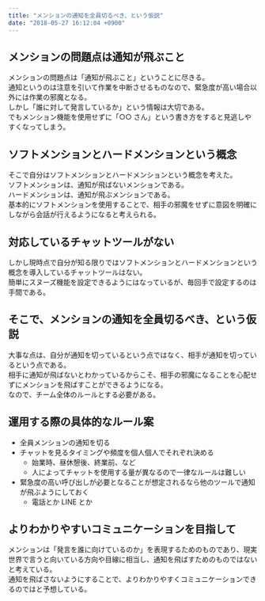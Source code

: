 ```yaml
---
title: "メンションの通知を全員切るべき、という仮説"
date: "2018-05-27 16:12:04 +0900"
---
```


## メンションの問題点は通知が飛ぶこと

メンションの問題点は「通知が飛ぶこと」ということに尽きる。  
通知というのは注意を引いて作業を中断させるものなので、緊急度が高い場合以外には作業の邪魔となる。  
しかし「誰に対して発言しているか」という情報は大切である。  
でもメンション機能を使用せずに「○○ さん」という書き方をすると見逃しやすくなってしまう。

## ソフトメンションとハードメンションという概念

そこで自分はソフトメンションとハードメンションという概念を考えた。  
ソフトメンションは、通知が飛ばないメンションである。  
ハードメンションは、通知が飛ぶメンションである。  
基本的にソフトメンションを使用することで、相手の邪魔をせずに意図を明確にしながら会話が行えるようになると考えられる。

## 対応しているチャットツールがない

しかし現時点で自分が知る限りではソフトメンションとハードメンションという概念を導入しているチャットツールはない。  
簡単にスヌーズ機能を設定できるようにはなっているが、毎回手で設定するのは手間である。

## そこで、メンションの通知を全員切るべき、という仮説

大事な点は、自分が通知を切っているという点ではなく、相手が通知を切っているという点である。  
相手に通知が飛ばないとわかっているからこそ、相手の邪魔になることを心配せずにメンションを飛ばすことができるようになる。  
なので、チーム全体のルールとする必要がある。

## 運用する際の具体的なルール案

- 全員メンションの通知を切る
- チャットを見るタイミングや頻度を個人個人でそれぞれ決める
    - 始業時、昼休憩後、終業前、など
    - 人によってチャットを使用する量が異なるので一律なルールは難しい
- 緊急度の高い呼び出しが必要となることが想定されるなら他のツールで通知が飛ぶようにしておく
    - 電話とか LINE とか

## よりわかりやすいコミュニケーションを目指して

メンションは「発言を誰に向けているのか」を表現するためのものであり、現実世界で言うと向いている方向や目線に相当し、通知を飛ばすためのものではないと考えている。  
通知を飛ばさないようにすることで、よりわかりやすくコミュニケーションできるのではと予想している。
